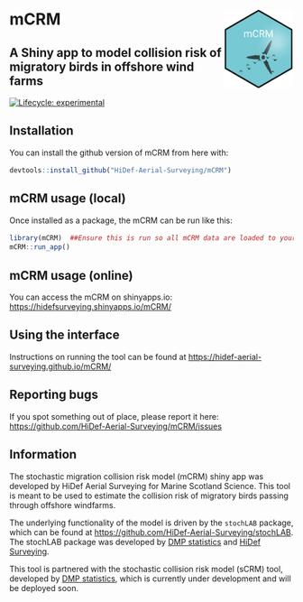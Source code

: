 
<!-- README.md is generated from README.Rmd. Please edit that file -->

# mCRM <img src='docs/images/hexSticker.png' align="right" height="139" />

## A Shiny app to model collision risk of migratory birds in offshore wind farms

<!-- badges: start -->

[![Lifecycle:
experimental](https://img.shields.io/badge/lifecycle-experimental-orange.svg)](https://lifecycle.r-lib.org/articles/stages.html#experimental)
<!-- badges: end -->

## Installation

You can install the github version of mCRM from here with:

``` r
devtools::install_github("HiDef-Aerial-Surveying/mCRM")
```

## mCRM usage (local)

Once installed as a package, the mCRM can be run like this:

``` r
library(mCRM)  ##Ensure this is run so all mCRM data are loaded to your environment
mCRM::run_app()
```

## mCRM usage (online)

You can access the mCRM on shinyapps.io:
<https://hidefsurveying.shinyapps.io/mCRM/>

## Using the interface

Instructions on running the tool can be found at
<https://hidef-aerial-surveying.github.io/mCRM/>

## Reporting bugs

If you spot something out of place, please report it here:
<https://github.com/HiDef-Aerial-Surveying/mCRM/issues>

## Information

The stochastic migration collision risk model (mCRM) shiny app was
developed by HiDef Aerial Surveying for Marine Scotland Science. This
tool is meant to be used to estimate the collision risk of migratory
birds passing through offshore windfarms.

The underlying functionality of the model is driven by the `stochLAB`
package, which can be found at
<https://github.com/HiDef-Aerial-Surveying/stochLAB>. The stochLAB
package was developed by [DMP statistics](https://github.com/dmpstats)
and [HiDef Surveying](https://github.com/Hidef-Aerial-Surveying).

This tool is partnered with the stochastic collision risk model (sCRM)
tool, developed by [DMP statistics](https://github.com/dmpstats), which
is currently under development and will be deployed soon.
